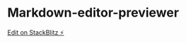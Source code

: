 # Markdown-editor-previewer

[Edit on StackBlitz ⚡️](https://stackblitz.com/edit/stackblitz-starters-mylfq8)